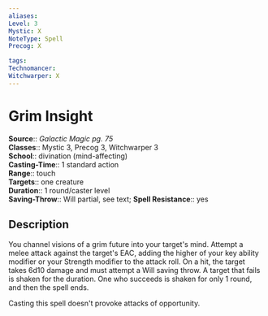 ```yaml
---
aliases: 
Level: 3
Mystic: X
NoteType: Spell
Precog: X

tags: 
Technomancer: 
Witchwarper: X
---
```


# Grim Insight

**Source**:: _Galactic Magic pg. 75_  
**Classes**:: Mystic 3, Precog 3, Witchwarper 3  
**School**:: divination (mind-affecting)  
**Casting-Time**:: 1 standard action  
**Range**:: touch  
**Targets**:: one creature  
**Duration**:: 1 round/caster level  
**Saving-Throw**:: Will partial, see text;
**Spell Resistance**:: yes

## Description

You channel visions of a grim future into your target's mind. Attempt a melee attack against the target's EAC, adding the higher of your key ability modifier or your Strength modifier to the attack roll. On a hit, the target takes 6d10 damage and must attempt a Will saving throw. A target that fails is shaken for the duration. One who succeeds is shaken for only 1 round, and then the spell ends.

Casting this spell doesn't provoke attacks of opportunity.
